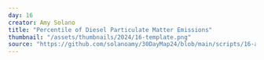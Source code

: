 ```yaml
---
day: 16
creator: Amy Solano
title: "Percentile of Diesel Particulate Matter Emissions"
thumbnail: "/assets/thumbnails/2024/16-template.png"
source: "https://github.com/solanoamy/30DayMap24/blob/main/scripts/16-amy.R"
---
```

